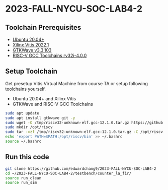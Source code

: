 # 2023-FALL-NYCU-SOC-LAB4-2

## Toolchain Prerequisites
* [Ubuntu 20.04+](https://releases.ubuntu.com/focal/)
* [Xilinx Vitis 2022.1](https://www.xilinx.com/support/download/index.html/content/xilinx/en/downloadNav/vivado-design-tools/2022-1.html)
* [GTKWave v3.3.103](https://gtkwave.sourceforge.net/)
* [RISC-V GCC Toolchains rv32i-4.0.0](https://github.com/stnolting/riscv-gcc-prebuilt)

## Setup Toolchain
Get presetup Vitis Virtual Machine from course TA or setup following toolchains yourself.
* Ubuntu 20.04+ and Xilinx Vitis
* GTKWave and RISC-V GCC Toolchains
```sh
sudo apt update
sudo apt install gtkwave git -y
sudo wget -O /tmp/riscv32-unknown-elf.gcc-12.1.0.tar.gz https://github.com/stnolting/riscv-gcc-prebuilt/releases/download/rv32i-4.0.0/riscv32-unknown-elf.gcc-12.1.0.tar.gz
sudo mkdir /opt/riscv
sudo tar -xzf /tmp/riscv32-unknown-elf.gcc-12.1.0.tar.gz -C /opt/riscv
echo 'export PATH=$PATH:/opt/riscv/bin' >> ~/.bashrc
source ~/.bashrc
```

## Run this code
```sh
git clone https://github.com/edwardchang9/2023-FALL-NYCU-SOC-LAB4-2
cd ~/2023-FALL-NYCU-SOC-LAB4-2/testbench/counter_la_fir/
source run_clean
source run_sim
```
